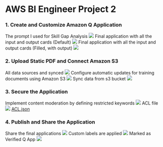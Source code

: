 # AWS BI Engineer Project 2


### 1. Create and Customize Amazon Q Application
The prompt I used for Skill Gap Analysis
![](./img/1.%20Create%20and%20Customize%20Amazon%20Q%20Application/1.%20The%20prompt%20I%20used%20for%20Skill%20Gap%20Analysis.png)
Final application with all the input and output cards (Default)
![](./img/1.%20Create%20and%20Customize%20Amazon%20Q%20Application/2.%20Final%20application%20with%20all%20the%20input%20and%20output%20cards_1.png)
Final application with all the input and output cards (Filled, with output)
![](./img/1.%20Create%20and%20Customize%20Amazon%20Q%20Application/2.%20Final%20application%20with%20all%20the%20input%20and%20output%20cards_2.png)

### 2. Upload Static PDF and Connect Amazon S3
All data sources and synced
![](./img/2.%20Upload%20Static%20PDF%20and%20Connect%20Amazon%20S3/1.%20All%20data%20sources%20and%20synced.png)
Configure automatic updates for training documents using Amazon S3
![](./img/2.%20Upload%20Static%20PDF%20and%20Connect%20Amazon%20S3/2.%20Configure%20automatic%20updates%20for%20training%20documents%20using%20Amazon%20S3.png)
Sync data from s3 bucket
![](./img/2.%20Upload%20Static%20PDF%20and%20Connect%20Amazon%20S3/3.%20Sync%20data%20from%20s3%20bucket.png)

### 3. Secure the Application
Implement content moderation by defining restricted keywords
![](./img/3.%20Secure%20the%20Application/2.%20Implement%20content%20moderation%20by%20defining%20restricted%20keywords.png)
ACL file
![](./img/7.%20Dashboard.png)
[ACL.json](./img/7.%20Student_Enrollment_Dashboard_2025-08-28T14_34_38.pdf)

### 4. Publish and Share the Application
Share the final applications
![](./img/4.%20Publish%20and%20Share%20the%20Application/1.%20Shared%20the%20final%20applications.png)
Custom labels are applied
![](./img/4.%20Publish%20and%20Share%20the%20Application/2.%20Custom%20labels%20are%20applied.png)
Marked as Verified Q App
![](./img/4.%20Publish%20and%20Share%20the%20Application/3.%20Marked%20as%20Verified%20Q%20App.png)


